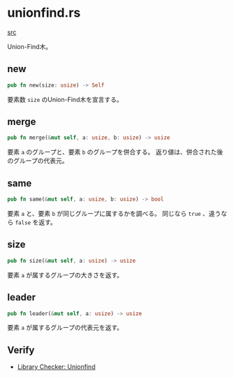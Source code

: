 # unionfind.rs
[src](https://github.com/cupro29/cuprolib_rs/blob/document/src/unionfind.rs)

Union-Find木。

## new
```rust
pub fn new(size: usize) -> Self
```
要素数 `size` のUnion-Find木を宣言する。

## merge
```rust
pub fn merge(&mut self, a: usize, b: usize) -> usize
```
要素 `a` のグループと、要素 `b` のグループを併合する。
返り値は、併合された後のグループの代表元。

## same
```rust
pub fn same(&mut self, a: usize, b: usize) -> bool
```
要素 `a` と、要素 `b` が同じグループに属するかを調べる。
同じなら `true` 、違うなら `false` を返す。

## size
```rust
pub fn size(&mut self, a: usize) -> usize
```
要素 `a` が属するグループの大きさを返す。

## leader
```rust
pub fn leader(&mut self, a: usize) -> usize
```
要素 `a` が属するグループの代表元を返す。

## Verify
- [Library Checker: Unionfind](https://github.com/cupro29/cuprolib_rs/blob/main/examples/library-checker-unionfind.rs)
